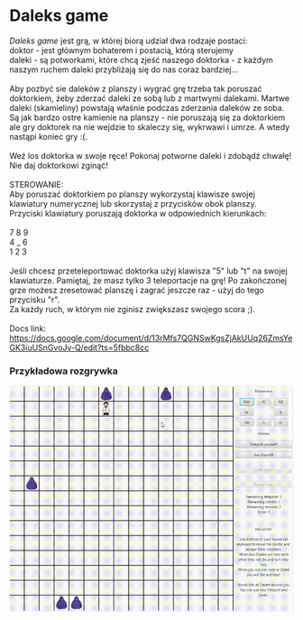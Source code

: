 # Daleks game

<i>Daleks game</i> jest grą, w której biorą udział dwa rodzaje postaci:<br>
    doktor - jest głównym bohaterem i postacią, którą sterujemy <br>
    daleki - są potworkami, które chcą zjeść naszego doktorka - z każdym naszym ruchem daleki przybliżają się do nas coraz bardziej...
    <br><br>
Aby pozbyć sie daleków z planszy i wygrać grę trzeba tak poruszać doktorkiem, żeby zderzać daleki ze sobą lub z martwymi dalekami. Martwe daleki (skamieliny) powstają właśnie podczas zderzania daleków ze soba. Są jak bardzo ostre kamienie na planszy - nie poruszają się za doktorkiem ale gry doktorek na nie wejdzie to skaleczy się, wykrwawi i umrze. A wtedy nastąpi koniec gry :(.
<br><br>
Weź los doktorka w swoje ręce! Pokonaj potworne daleki i zdobądź chwałę! Nie daj doktorkowi zginąć!
<br><br> 
STEROWANIE:<br>
Aby poruszać doktorkiem po planszy wykorzystaj klawisze swojej klawiatury numerycznej lub skorzystaj z przycisków obok planszy.<br>
Przyciski klawiatury poruszają doktorka w odpowiednich kierunkach:<br><br>
7  8  9 <br>
4  _  6 <br>
1  2  3 <br><br>
Jeśli chcesz przeteleportować doktorka użyj klawisza "5" lub "t" na swojej klawiaturze. Pamiętaj, że masz tylko 3 teleportacje na grę! Po zakończonej grze możesz zresetować planszę i zagrać jeszcze raz - użyj do tego przycisku "r".<br>
Za każdy ruch, w którym nie zginisz zwiększasz swojego scora ;).
<br><br>
Docs link: https://docs.google.com/document/d/13rMfs7QGNSwKgsZjAkUUq26ZmsYeGK3iuUSnGvoJv-Q/edit?ts=5fbbc8cc

### Przykładowa rozgrywka
![](docs/daleksgame.gif)